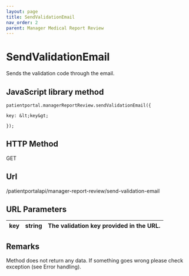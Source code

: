 ```yaml
---
layout: page
title: SendValidationEmail
nav_order: 2
parent: Manager Medical Report Review
---
```


# SendValidationEmail

Sends the validation code through the email.

## JavaScript library method

```
patientportal.managerReportReview.sendValidationEmail({

key: &lt;key&gt;

});
```

## HTTP Method

GET

## ****Url****

/patientportalapi/manager-report-review/send-validation-email

## URL Parameters

| key | string | The validation key provided in the URL. |
| --- | --- | --- |

## Remarks

Method does not return any data. If something goes wrong please check exception (see Error handling).
